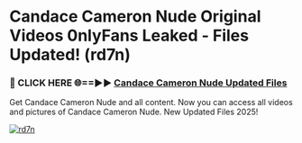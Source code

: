 # Candace Cameron Nude Original Videos 0nlyFans Leaked - Files Updated! (rd7n)

<h3>🔴 CLICK HERE 🌐==►► <a href="https://tinyurl.com/4mcuefdz" rel="nofollow">Candace Cameron Nude Updated Files</a></h3>

Get Candace Cameron Nude and all content. Now you can access all videos and pictures of Candace Cameron Nude. New Updated Files 2025!

[![rd7n](https://i.imgur.com/StAQSOY.gif)](https://tinyurl.com/4mcuefdz)
